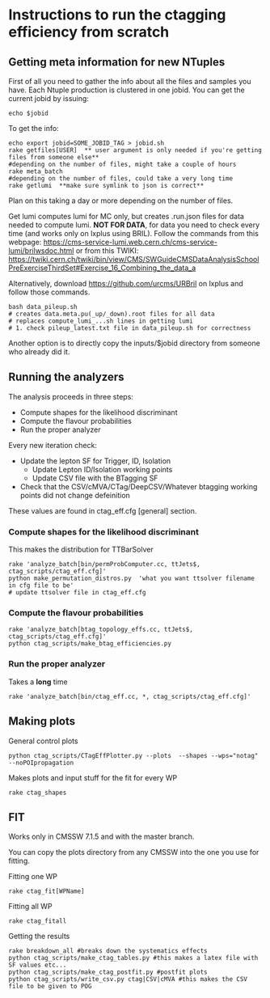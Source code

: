 # Instructions to run the ctagging efficiency from scratch

## Getting meta information for new NTuples

First of all you need to gather the info about all the files and samples you have. Each Ntuple production is clustered in one jobid. You can get the current jobid by issuing:
```
echo $jobid
```

To get the info:

```
echo export jobid=SOME_JOBID_TAG > jobid.sh
rake getfiles[USER]  ** user argument is only needed if you're getting files from someone else**
#depending on the number of files, might take a couple of hours
rake meta_batch
#depending on the number of files, could take a very long time
rake getlumi  **make sure symlink to json is correct**
```

Plan on this taking a day or more depending on the number of files.

Get lumi computes lumi for MC only, but creates .run.json files for data needed to compute lumi. **NOT FOR DATA**, for data you need to check every time (and works only on lxplus using BRIL).
Follow the commands from this webpage: https://cms-service-lumi.web.cern.ch/cms-service-lumi/brilwsdoc.html
    or from this TWIKI: https://twiki.cern.ch/twiki/bin/view/CMS/SWGuideCMSDataAnalysisSchoolPreExerciseThirdSet#Exercise_16_Combining_the_data_a

Alternatively, download https://github.com/urcms/URBril on lxplus and follow those commands.

```
bash data_pileup.sh
# creates data.meta.pu(_up/_down).root files for all data
# replaces compute_lumi_...sh lines in getting lumi
# 1. check pileup_latest.txt file in data_pileup.sh for correctness
```

Another option is to directly copy the inputs/$jobid directory from someone who already did it.

## Running the analyzers

The analysis proceeds in three steps:
   * Compute shapes for the likelihood discriminant
   * Compute the flavour probabilities
   * Run the proper analyzer

Every new iteration check:
   * Update the lepton SF for Trigger, ID, Isolation
	 * Update Lepton ID/Isolation working points
	 * Update CSV file with the BTagging SF
   * Check that the CSV/cMVA/CTag/DeepCSV/Whatever btagging working points did not change defeinition

These values are found in ctag_eff.cfg [general] section.

### Compute shapes for the likelihood discriminant

This makes the distribution for TTBarSolver

```
rake 'analyze_batch[bin/permProbComputer.cc, ttJets$, ctag_scripts/ctag_eff.cfg]'
python make_permutation_distros.py  'what you want ttsolver filename in cfg file to be'
# update ttsolver file in ctag_eff.cfg
```

### Compute the flavour probabilities

```
rake 'analyze_batch[btag_topology_effs.cc, ttJets$, ctag_scripts/ctag_eff.cfg]'
python ctag_scripts/make_btag_efficiencies.py
```

### Run the proper analyzer

Takes a **long** time
```
rake 'analyze_batch[bin/ctag_eff.cc, *, ctag_scripts/ctag_eff.cfg]'
```

## Making plots

General control plots

```
python ctag_scripts/CTagEffPlotter.py --plots  --shapes --wps="notag" --noPOIpropagation
```

Makes plots and input stuff for the fit for every WP
```
rake ctag_shapes
```

## FIT

Works only in CMSSW 7.1.5 and with the master branch.

You can copy the plots directory from any CMSSW into the one you use for fitting.

Fitting one WP
```
rake ctag_fit[WPName]
```

Fitting all WP
```
rake ctag_fitall
```

Getting the results
```
rake breakdown_all #breaks down the systematics effects
python ctag_scripts/make_ctag_tables.py #this makes a latex file with SF values etc...
python ctag_scripts/make_ctag_postfit.py #postfit plots
python ctag_scripts/write_csv.py ctag|CSV|cMVA #this makes the CSV file to be given to POG
```
